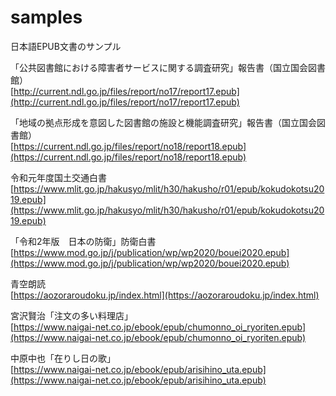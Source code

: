 # samples
日本語EPUB文書のサンプル

「公共図書館における障害者サービスに関する調査研究」報告書（国立国会図書館）<br>
[http://current.ndl.go.jp/files/report/no17/report17.epub](http://current.ndl.go.jp/files/report/no17/report17.epub)

「地域の拠点形成を意図した図書館の施設と機能調査研究」報告書（国立国会図書館）<br>
[https://current.ndl.go.jp/files/report/no18/report18.epub](https://current.ndl.go.jp/files/report/no18/report18.epub)

令和元年度国土交通白書<br>
[https://www.mlit.go.jp/hakusyo/mlit/h30/hakusho/r01/epub/kokudokotsu2019.epub](https://www.mlit.go.jp/hakusyo/mlit/h30/hakusho/r01/epub/kokudokotsu2019.epub)

「令和2年版　日本の防衛」防衛白書<br>
[https://www.mod.go.jp/j/publication/wp/wp2020/bouei2020.epub](https://www.mod.go.jp/j/publication/wp/wp2020/bouei2020.epub)

青空朗読<br>
[https://aozoraroudoku.jp/index.html](https://aozoraroudoku.jp/index.html)

宮沢賢治「注文の多い料理店」<br>
[https://www.naigai-net.co.jp/ebook/epub/chumonno_oi_ryoriten.epub](https://www.naigai-net.co.jp/ebook/epub/chumonno_oi_ryoriten.epub)

中原中也「在りし日の歌」<br>
[https://www.naigai-net.co.jp/ebook/epub/arisihino_uta.epub](https://www.naigai-net.co.jp/ebook/epub/arisihino_uta.epub)
